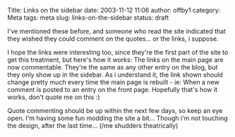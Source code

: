 Title: Links on the sidebar
date: 2003-11-12 11:06
author: offby1
category: Meta
tags: meta
slug: links-on-the-sidebar
status: draft

I\'ve mentioned these before, and someone who read the site indicated that they wished they could comment on the quotes\... or the links, i suppose.

I hope the links were interesting too, since they\'re the first part of the site to get this treatment, but here\'s how it works: The links on the main page are now commentable. They\'re the same as any other entry on the blog, but they only show up in the sidebar. As i understand it, the link shown should change pretty much every time the main page is rebuilt - ie: When a new comment is posted to an entry on the front page. Hopefully that\'s how it works, don\'t quote me on this :)

Quote commenting should be up within the next few days, so keep an eye open. I\'m having some fun modding the site a bit\... Though i\'m not touching the design, after the last time\... (/me shudders theatrically)
